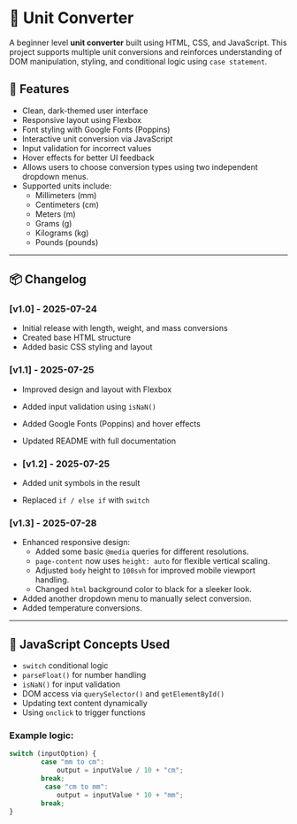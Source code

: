 # 🔄 Unit Converter

A beginner level **unit converter** built using HTML, CSS, and JavaScript. This project supports multiple unit conversions and reinforces understanding of DOM manipulation, styling, and conditional logic using `case statement`.

## 🚀 Features

- Clean, dark-themed user interface
- Responsive layout using Flexbox
- Font styling with Google Fonts (Poppins)
- Interactive unit conversion via JavaScript
- Input validation for incorrect values
- Hover effects for better UI feedback
- Allows users to choose conversion types using two independent dropdown menus.
- Supported units include:
  - Millimeters (mm)
  - Centimeters (cm)
  - Meters (m)
  - Grams (g)
  - Kilograms (kg)
  - Pounds (pounds)

---

## 📦 Changelog

### [v1.0] - 2025-07-24
- Initial release with length, weight, and mass conversions
- Created base HTML structure
- Added basic CSS styling and layout

### [v1.1] - 2025-07-25
- Improved design and layout with Flexbox
- Added input validation using `isNaN()`
- Added Google Fonts (Poppins) and hover effects
- Updated README with full documentation

- ### [v1.2] - 2025-07-25
- Added unit symbols in the result
- Replaced `if / else if` with `switch`

### [v1.3] - 2025-07-28
- Enhanced responsive design:
    - Added some basic `@media` queries for different resolutions.
    - `page-content` now uses `height: auto` for flexible vertical scaling.
    - Adjusted `body` height to `100svh` for improved mobile viewport handling.
    - Changed `html` background color to black for a sleeker look.
- Added another dropdown menu to manually select conversion.
- Added temperature conversions.


---

## 🧠 JavaScript Concepts Used

- `switch` conditional logic
- `parseFloat()` for number handling
- `isNaN()` for input validation
- DOM access via `querySelector()` and `getElementById()`
- Updating text content dynamically
- Using `onclick` to trigger functions

### Example logic:
```js
switch (inputOption) {
        case "mm to cm":
            output = inputValue / 10 + "cm";
        break;
         case "cm to mm":
            output = inputValue * 10 + "mm";
        break;
}



